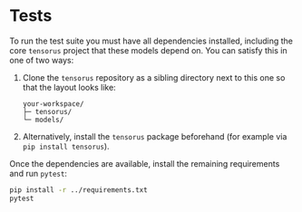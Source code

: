 # Tests

To run the test suite you must have all dependencies installed, including the core
`tensorus` project that these models depend on. You can satisfy this in one of two
ways:

1. Clone the `tensorus` repository as a sibling directory next to this one so that the
   layout looks like:
   
   ```text
   your-workspace/
   ├─ tensorus/
   └─ models/
   ```

2. Alternatively, install the `tensorus` package beforehand (for example via
   `pip install tensorus`).

Once the dependencies are available, install the remaining requirements and run
`pytest`:

```bash
pip install -r ../requirements.txt
pytest
```
